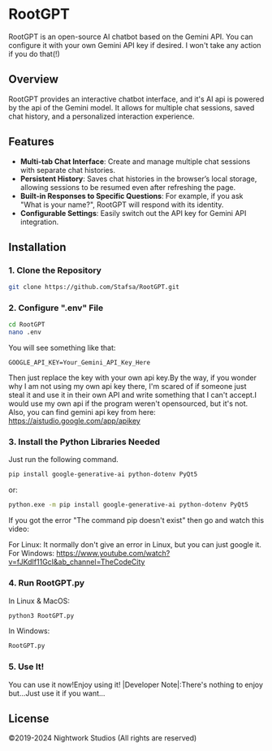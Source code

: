 # RootGPT
RootGPT is an open-source AI chatbot based on the Gemini API. You can configure it with your own Gemini API key if desired. I won't take any action if you do that(!)


## Overview
RootGPT provides an interactive chatbot interface, and it's AI api is powered by the api of the Gemini model. It allows for multiple chat sessions, saved chat history, and a personalized interaction experience.

## Features
- **Multi-tab Chat Interface**: Create and manage multiple chat sessions with separate chat histories.
- **Persistent History**: Saves chat histories in the browser’s local storage, allowing sessions to be resumed even after refreshing the page.
- **Built-in Responses to Specific Questions**: For example, if you ask "What is your name?", RootGPT will respond with its identity.
- **Configurable Settings**: Easily switch out the API key for Gemini API integration.

## Installation

### 1. Clone the Repository
```bash
git clone https://github.com/Stafsa/RootGPT.git
```
### 2. Configure ".env" File
```bash
cd RootGPT
nano .env
```
You will see something like that:
```env
GOOGLE_API_KEY=Your_Gemini_API_Key_Here
```
Then just replace the key with your own api key.By the way, if you wonder why I am not using my own api key there, I'm scared of if someone just steal it and use it in their own API and write something that I can't accept.I would use my own api if the program weren't opensourced, but it's not.
Also, you can find gemini api key from here: https://aistudio.google.com/app/apikey
### 3. Install the Python Libraries Needed
Just run the following command.
```bash
pip install google-generative-ai python-dotenv PyQt5
```
or:
```bash
python.exe -m pip install google-generative-ai python-dotenv PyQt5
```
If you got the error "The command pip doesn't exist" then go and watch this video:

For Linux:
It normally don't give an error in Linux, but you can just google it.
For Windows:
https://www.youtube.com/watch?v=fJKdIf11GcI&ab_channel=TheCodeCity
### 4. Run RootGPT.py
In Linux & MacOS:
```bash
python3 RootGPT.py
```
In Windows:
```bat
RootGPT.py
```
### 5. Use It!
You can use it now!Enjoy using it!
|Developer Note|:There's nothing to enjoy but...Just use it if you want...

## License
©2019-2024 Nightwork Studios (All rights are reserved)
